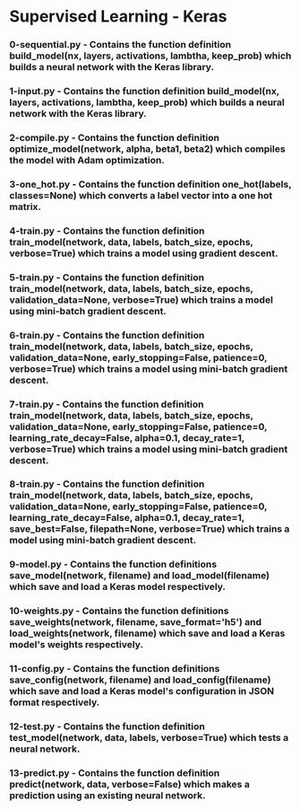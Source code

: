 # Supervised Learning - Keras

### 0-sequential.py - Contains the function definition build_model(nx, layers, activations, lambtha, keep_prob) which builds a neural network with the Keras library.

### 1-input.py - Contains the function definition build_model(nx, layers, activations, lambtha, keep_prob) which builds a neural network with the Keras library.

### 2-compile.py - Contains the function definition optimize_model(network, alpha, beta1, beta2) which compiles the model with Adam optimization.

### 3-one_hot.py - Contains the function definition one_hot(labels, classes=None) which converts a label vector into a one hot matrix.

### 4-train.py - Contains the function definition train_model(network, data, labels, batch_size, epochs, verbose=True) which trains a model using gradient descent.

### 5-train.py - Contains the function definition train_model(network, data, labels, batch_size, epochs, validation_data=None, verbose=True) which trains a model using mini-batch gradient descent.

### 6-train.py - Contains the function definition train_model(network, data, labels, batch_size, epochs, validation_data=None, early_stopping=False, patience=0, verbose=True) which trains a model using mini-batch gradient descent.

### 7-train.py - Contains the function definition train_model(network, data, labels, batch_size, epochs, validation_data=None, early_stopping=False, patience=0, learning_rate_decay=False, alpha=0.1, decay_rate=1, verbose=True) which trains a model using mini-batch gradient descent.

### 8-train.py - Contains the function definition train_model(network, data, labels, batch_size, epochs, validation_data=None, early_stopping=False, patience=0, learning_rate_decay=False, alpha=0.1, decay_rate=1, save_best=False, filepath=None, verbose=True) which trains a model using mini-batch gradient descent.

### 9-model.py - Contains the function definitions save_model(network, filename) and load_model(filename) which save and load a Keras model respectively.

### 10-weights.py - Contains the function definitions save_weights(network, filename, save_format='h5') and load_weights(network, filename) which save and load a Keras model's weights respectively.

### 11-config.py - Contains the function definitions save_config(network, filename) and load_config(filename) which save and load a Keras model's configuration in JSON format respectively.

### 12-test.py - Contains the function definition test_model(network, data, labels, verbose=True) which tests a neural network.

### 13-predict.py - Contains the function definition predict(network, data, verbose=False) which makes a prediction using an existing neural network.
